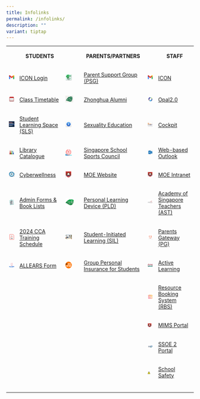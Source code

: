 ```yaml
---
title: Infolinks
permalink: /infolinks/
description: ""
variant: tiptap
---
```

<table><tbody><tr><th rowspan="1" colspan="1"><p></p></th><th rowspan="1" colspan="1"><p>STUDENTS</p></th><th rowspan="1" colspan="1"><p></p></th><th rowspan="1" colspan="1"><p>PARENTS/PARTNERS</p></th><th rowspan="1" colspan="1"><p></p></th><th rowspan="1" colspan="1"><p>STAFF</p></th></tr><tr><td rowspan="1" colspan="1"><div class="isomer-image-wrapper"><img style="width: 100%" height="auto" width="100%" src="/images/Icon.png"></div></td><td rowspan="1" colspan="1"><p><a href="https://workspace.google.com/dashboard" rel="noopener noreferrer nofollow" target="_blank">ICON Login</a></p></td><td rowspan="1" colspan="1"><div class="isomer-image-wrapper"><img style="width:50%" height="auto" width="100%" src="/images/PSG.png"></div></td><td rowspan="1" colspan="1"><p><a href="https://www.zhonghuasec.moe.edu.sg/about-us/our-stakeholders/psg/" rel="noopener noreferrer nofollow" target="_blank">Parent Support Group (PSG)</a></p></td><td rowspan="1" colspan="1"><div class="isomer-image-wrapper"><img style="width: 100%" height="auto" width="100%" src="/images/Icon.png"></div></td><td rowspan="1" colspan="1"><p><a href="https://icon.moe.edu.sg/" rel="noopener noreferrer nofollow" target="_blank">ICON</a></p></td></tr><tr><td rowspan="1" colspan="1"><div class="isomer-image-wrapper"><img style="width: 100%" height="auto" width="100%" src="/images/s3.png"></div></td><td rowspan="1" colspan="1"><p><a href="https://www.zhonghuasec.moe.edu.sg/infolinks/class-timetable/" rel="noopener noreferrer nofollow" target="_blank">Class Timetable</a></p></td><td rowspan="1" colspan="1"><div class="isomer-image-wrapper"><img style="width:60%" height="auto" width="100%" src="/images/p6.jpg"></div></td><td rowspan="1" colspan="1"><p><a href="https://zhonghua-alumni.org.sg/" rel="noopener noreferrer nofollow" target="_blank">Zhonghua Alumni</a></p></td><td rowspan="1" colspan="1"><div class="isomer-image-wrapper"><img style="width: 100%" height="auto" width="100%" src="/images/OPAL.png"></div></td><td rowspan="1" colspan="1"><p><a href="https://www.opal2.moe.edu.sg/app/learner" rel="noopener noreferrer nofollow" target="_blank">Opal2.0</a></p></td></tr><tr><td rowspan="1" colspan="1"><div class="isomer-image-wrapper"><img style="width: 100%" height="auto" width="100%" src="/images/SLS.png"></div></td><td rowspan="1" colspan="1"><p><a href="https://vle.learning.moe.edu.sg/" rel="noopener noreferrer nofollow" target="_blank">Student Learning Space (SLS)</a></p></td><td rowspan="1" colspan="1"><div class="isomer-image-wrapper"><img style="width:50%" height="auto" width="100%" src="/images/SE.png"></div></td><td rowspan="1" colspan="1"><p><a href="https://www.zhonghuasec.moe.edu.sg/infolinks/sex-edu/" rel="noopener noreferrer nofollow" target="_blank">Sexuality Education</a></p></td><td rowspan="1" colspan="1"><div class="isomer-image-wrapper"><img style="width: 100%" height="auto" width="100%" src="/images/t3.png"></div></td><td rowspan="1" colspan="1"><p><a href="https://schoolcockpit.moe.gov.sg/" rel="noopener noreferrer nofollow" target="_blank">Cockpit</a></p></td></tr><tr><td rowspan="1" colspan="1"><div class="isomer-image-wrapper"><img style="width: 100%" height="auto" width="100%" src="/images/s5.png"></div></td><td rowspan="1" colspan="1"><p><a href="https://schoolibrary.moe.edu.sg/zhonghuasec" rel="noopener noreferrer nofollow" target="_blank">Library Catalogue</a></p></td><td rowspan="1" colspan="1"><div class="isomer-image-wrapper"><img style="width:50%" height="auto" width="100%" src="/images/SSSC.png"></div></td><td rowspan="1" colspan="1"><p><a href="https://nsg.moe.edu.sg/sssc" rel="noopener noreferrer nofollow" target="_blank">Singapore School Sports Council</a></p></td><td rowspan="1" colspan="1"><div class="isomer-image-wrapper"><img style="width: 100%" height="auto" width="100%" src="/images/Outlook.png"></div></td><td rowspan="1" colspan="1"><p><a href="https://schools.gov.sg" rel="noopener noreferrer nofollow" target="_blank">Web-based Outlook</a></p></td></tr><tr><td rowspan="1" colspan="1"><div class="isomer-image-wrapper"><img style="width: 100%" height="auto" width="100%" src="/images/s7.png"></div></td><td rowspan="1" colspan="1"><p><a href="https://www.csa.gov.sg/gosafeonline/" rel="noopener noreferrer nofollow" target="_blank">Cyberwellness</a></p></td><td rowspan="1" colspan="1"><div class="isomer-image-wrapper"><img style="width:50%" height="auto" width="100%" src="/images/MOE.png"></div></td><td rowspan="1" colspan="1"><p><a href="https://www.moe.gov.sg/" rel="noopener noreferrer nofollow" target="_blank">MOE Website</a></p></td><td rowspan="1" colspan="1"><div class="isomer-image-wrapper"><img style="width: 100%" height="auto" width="100%" src="/images/MOE.png"></div></td><td rowspan="1" colspan="1"><p><a href="https://intranet.moe.gov.sg/" rel="noopener noreferrer nofollow" target="_blank">MOE Intranet</a></p></td></tr><tr><td rowspan="1" colspan="1"><div class="isomer-image-wrapper"><img style="width: 100%" height="auto" width="100%" src="/images/s8.jpeg"></div></td><td rowspan="1" colspan="1"><p><a href="https://www.zhonghuasec.moe.edu.sg/infolinks/admin-forms-book-lists-for-students/" rel="noopener noreferrer nofollow" target="_blank">Admin Forms &amp; Book Lists</a></p></td><td rowspan="1" colspan="1"><div class="isomer-image-wrapper"><img style="width:65%" height="auto" width="100%" src="/images/logo.png"></div></td><td rowspan="1" colspan="1"><p><a href="https://sites.google.com/moe.edu.sg/zhssndlp" rel="noopener noreferrer nofollow" target="_blank">Personal Learning Device (PLD)</a></p></td><td rowspan="1" colspan="1"><div class="isomer-image-wrapper"><img style="width: 100%" height="auto" width="100%" src="/images/AST.jpg"></div></td><td rowspan="1" colspan="1"><p><a href="https://academyofsingaporeteachers.moe.edu.sg/" rel="noopener noreferrer nofollow" target="_blank">Academy of Singapore Teachers (AST)</a></p></td></tr><tr><td rowspan="1" colspan="1"><div class="isomer-image-wrapper"><img style="width: 100%" height="auto" width="100%" src="/images/PDF.png"></div></td><td rowspan="1" colspan="1"><p><a href="/files/cca_schedule_2024.pdf" rel="noopener noreferrer nofollow" target="_blank">2024 CCA Training Schedule</a></p></td><td rowspan="1" colspan="1"><div class="isomer-image-wrapper"><img style="width:50%" height="auto" width="100%" src="/images/SIL.jpg"></div></td><td rowspan="1" colspan="1"><p><a href="https://sites.google.com/moe.edu.sg/zhsssil" rel="noopener noreferrer nofollow" target="_blank">Student-Initiated Learning (SIL)</a></p></td><td rowspan="1" colspan="1"><div class="isomer-image-wrapper"><img style="width: 100%" height="auto" width="100%" src="/images/PG.png"></div></td><td rowspan="1" colspan="1"><p><a href="https://pg.moe.edu.sg/" rel="noopener noreferrer nofollow" target="_blank">Parents Gateway (PG)</a></p></td></tr><tr><td rowspan="1" colspan="1"><div class="isomer-image-wrapper"><img style="width: 100%" height="auto" width="100%" src="/images/All Ears.png"></div></td><td rowspan="1" colspan="1"><p><a href="https://forms.moe.edu.sg/" rel="noopener noreferrer nofollow" target="_blank">ALLEARS Form</a></p></td><td rowspan="1" colspan="1"><div class="isomer-image-wrapper"><img style="width:50%" height="auto" width="100%" src="/images/ntuc.png"></div></td><td rowspan="1" colspan="1"><p><a href="https://www.income.com.sg/group-insurance-for-schools-and-moe-personnel/group-personal-accident-for-students" rel="noopener noreferrer nofollow" target="_blank">Group Personal Insurance for Students</a></p></td><td rowspan="1" colspan="1"><div class="isomer-image-wrapper"><img style="width: 100%" height="auto" width="100%" alt="" src="/images/t9.jpg"></div></td><td rowspan="1" colspan="1"><p><a href="https://sites.google.com/moe.edu.sg/zhssactive/home" rel="noopener noreferrer nofollow" target="_blank">Active Learning</a></p></td></tr><tr><td rowspan="1" colspan="1"><p></p></td><td rowspan="1" colspan="1"><p></p></td><td rowspan="1" colspan="1"><p></p></td><td rowspan="1" colspan="1"><p></p></td><td rowspan="1" colspan="1"><div class="isomer-image-wrapper"><img style="width: 100%" height="auto" width="100%" src="/images/RBS.png"></div></td><td rowspan="1" colspan="1"><p><a href="https://rbs.avero-tech.com/" rel="noopener noreferrer nofollow" target="_blank">Resource Booking System (RBS)</a></p></td></tr><tr><td rowspan="1" colspan="1"><p></p></td><td rowspan="1" colspan="1"><p></p></td><td rowspan="1" colspan="1"><p></p></td><td rowspan="1" colspan="1"><p></p></td><td rowspan="1" colspan="1"><div class="isomer-image-wrapper"><img style="width:75%" height="auto" width="100%" src="/images/MOE.png"></div></td><td rowspan="1" colspan="1"><p><a href="https://portal.mims.moe.gov.sg/" rel="noopener noreferrer nofollow" target="_blank">MIMS Portal</a></p></td></tr><tr><td rowspan="1" colspan="1"><p></p></td><td rowspan="1" colspan="1"><p></p></td><td rowspan="1" colspan="1"><p></p></td><td rowspan="1" colspan="1"><p></p></td><td rowspan="1" colspan="1"><div class="isomer-image-wrapper"><img style="width: 100%" height="auto" width="100%" src="/images/SSOE2.jpg"></div></td><td rowspan="1" colspan="1"><p><a href="https://adfs.schools.moe.edu.sg/adfs/ls/?SAMLRequest=jVJbT8IwFP4rS9%2FZpVxt2BKEGElQF5g%2B%2BFa6M2jStbOnm%2FrvHQMDPkB8Pf1u53ydIi8Vrdisdnu9ho8a0HlfpdLIji8xqa1mhqNEpnkJyJxgm9nTilE%2FZJU1zgijiDdDBOuk0XOjsS7BbsA2UsDrehWTvXMVsiBANED90oAPee3jLtC8qfgO%2FNwQb9FaS80PGmcGzwv0UeyNUXhJPMwDhQHxHowV0MWPScEVAvGWi5hsnudCjIfjkE76UPRHvMi3k0EhxpPBoKBiANBvgZhyRNnAmYpYw1Kj49rFhIaU9sK7Hh1lIWV0yKKRH0b0nXjpafF7qXOpd7evtD2CkD1mWdpLXzZZJ9DIHOxzi%2F7ngd7AYnecVpMk064f1gW2l5XdzsJ%2FeyLJNdNpcCl9MqrYIelykRolxbc3U8p8zi1w16Z3toauiJK76%2B6RH3UTmfeKDspqjRUIWUjISZCcbP%2F%2BxeQH&amp;RelayState=https%3A%2F%2Fssoe2.moe.edu.sg%2Fnavpage.do" rel="noopener noreferrer nofollow" target="_blank">SSOE 2 Portal</a></p></td></tr><tr><td rowspan="1" colspan="1"><p></p></td><td rowspan="1" colspan="1"><p></p></td><td rowspan="1" colspan="1"><p></p></td><td rowspan="1" colspan="1"><p></p></td><td rowspan="1" colspan="1"><div class="isomer-image-wrapper"><img style="width:50%" height="auto" width="100%" src="/images/SS.png"></div></td><td rowspan="1" colspan="1"><p><a href="https://intranet.moe.gov.sg/schoolsafety/" rel="noopener noreferrer nofollow" target="_blank">School Safety</a></p></td></tr><tr><td rowspan="1" colspan="1"><p></p></td><td rowspan="1" colspan="1"><p></p></td><td rowspan="1" colspan="1"><p></p></td><td rowspan="1" colspan="1"><p></p></td><td rowspan="1" colspan="1"><p></p></td><td rowspan="1" colspan="1"><p></p></td></tr></tbody></table><p></p>
